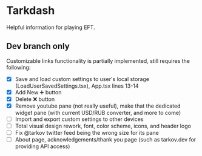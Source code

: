 # Tarkdash

Helpful information for playing EFT.

## Dev branch only

Customizable links functionality is partially implemented, still requires the following:

- [x] Save and load custom settings to user's local storage (LoadUserSavedSettings.tsx), App.tsx lines 13-14
- [x] Add New ➕ button
- [x] Delete ❌ button
- [x] Remove youtube pane (not really useful), make that the dedicated widget pane (with current USD/RUB converter, and more to come)
- [ ] Import and export custom settings to other devices
- [ ] Total visual design rework, font, color scheme, icons, and header logo
- [ ] Fix @tarkov twitter feed being the wrong size for its pane
- [ ] About page, acknowledgements/thank you page (such as tarkov.dev for providing API access)
